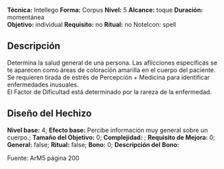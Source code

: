 
**Técnica:** Intellego
**Forma:** Corpus
**Nivel:** 5
**Alcance:** toque 
**Duración:** momentánea  
**Objetivo:** individual
**Requisito:** no
**Ritual:** no
NoteIcon: spell




## Descripción 
<p>Determina la salud general de una persona. Las aflicciones específicas se te aparecen como áreas de coloración amarilla en el cuerpo del paciente. Se requieren tirada de estrés de Percepción + Medicina para identificar enfermedades inusuales.<br>El Factor de Dificultad está determinado por la rareza de la enfermedad.</p>

## Diseño del Hechizo 

**Nivel base:** 4; **Efecto base:** Percibe información muy general sobre un cuerpo.;  **Tamaño del **Objetivo:**** 0; **Complejidad:** ; **Requisito de Mejora:** 0; **General:** false; **Ritual:** false; **Bono:** 0; **Descripción del** **Bono:** 

Fuente: ArM5 página 200